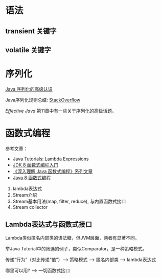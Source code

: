 # 语法

## transient 关键字

## volatile 关键字

# 序列化

[Java 序列化的高级认识](https://www.ibm.com/developerworks/cn/java/j-lo-serial/)

Java序列化规则总结: [StackOverflow](https://stackoverflow.com/questions/16442802/will-serialization-save-the-superclass-fields/16442977#16442977)

_Effective Java_ 第11章中有一些关于序列化的高级话题。

# 函数式编程

参考文章：
+ [Java Tutorials: Lambda Expressions](https://docs.oracle.com/javase/tutorial/java/javaOO/lambdaexpressions.html)
+ [JDK 8 函数式编程入门](https://www.cnblogs.com/snowInPluto/p/5981400.html)
+ [《深入理解 Java 函数式编程》系列文章](http://www.cnblogs.com/CarpenterLee/p/6729368.html)
+ [Java 8 函数式编程](https://leongfeng.github.io/2016/11/18/java8-function-program-learning/)


1. lambda表达式
2. Stream介绍
4. Stream基本用法(map, filter, reduce), 与内置函数式接口
4. Stream collector

## Lambda表达式与函数式接口

Lambda类似匿名内部类的语法糖，但JVM层面，两者有显著不同。

举Java Tutorial中的筛选的例子，类似Comparator，是一种策略模式。

传递“行为”（对比传递“值”）--> 策略模式 --> 匿名内部类 --> lambda表达式

哪里可以用? --> 一切函数式接口
